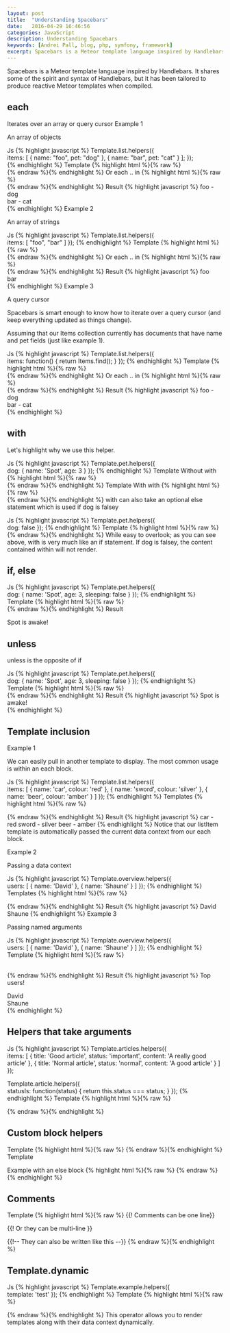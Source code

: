 ```yaml
---
layout: post
title:  "Understanding Spacebars"
date:   2016-04-29 16:46:56
categories: JavaScript
description: Understanding Spacebars
keywords: [Andrei Pall, blog, php, symfony, framework]
excerpt: Spacebars is a Meteor template language inspired by Handlebars. It shares some of the spirit and syntax of Handlebars, but it has been tailored to produce reactive Meteor templates when compiled.
---
```


Spacebars is a Meteor template language inspired by Handlebars. It shares some of the spirit and syntax of Handlebars, but it has been tailored to produce reactive Meteor templates when compiled.

<h2>each</h2>

Iterates over an array or query cursor
Example 1

An array of objects

Js
{% highlight javascript %}
Template.list.helpers({  
  items: [
    { name: "foo", pet: "dog" },
    { name: "bar", pet: "cat" }
  ];
});  
{% endhighlight %}
Template
{% highlight html %}{% raw %}
<template name="list">  
  {{#each items}}
    {{name}} - {{pet}}<br>
  {{/each}}
</template>  
{% endraw %}{% endhighlight %}
Or each .. in
{% highlight html %}{% raw %}
<template name="list">  
  {{#each item in items}}
    {{item.name}} - {{item.pet}}<br>
  {{/each}}
</template>  
{% endraw %}{% endhighlight %}
Result
{% highlight javascript %}
foo - dog  
bar - cat  
{% endhighlight %}
Example 2

An array of strings

Js
{% highlight javascript %}
Template.list.helpers({  
  items: [
    "foo",
    "bar"
  ]
});
{% endhighlight %}
Template
{% highlight html %}{% raw %}
<template name="list">  
  {{#each items}}
    {{this}}<br>
  {{/each}}
</template>  
{% endraw %}{% endhighlight %}
Or each .. in
{% highlight html %}{% raw %}
<template name="list">  
  {{#each item in items}}
    {{item}}<br>
  {{/each}}
</template>  
{% endraw %}{% endhighlight %}
Result
{% highlight javascript %}
foo  
bar  
{% endhighlight %}
Example 3

A query cursor

Spacebars is smart enough to know how to iterate over a query cursor (and keep everything updated as things change).

Assuming that our Items collection currently has documents that have name and pet fields (just like example 1).

Js
{% highlight javascript %}
Template.list.helpers({  
  items: function() {
    return Items.find();
  }
});
{% endhighlight %}
Template
{% highlight html %}{% raw %}
<template name="list">  
  {{#each items}}
    {{name}} - {{pet}}<br>
  {{/each}}
</template>  
{% endraw %}{% endhighlight %}
Or each .. in
{% highlight html %}{% raw %}
<template name="list">  
  {{#each item in items}}
    {{item.name}} - {{item.pet}}<br>
  {{/each}}
</template>  
{% endraw %}{% endhighlight %}
Result
{% highlight javascript %}
foo - dog  
bar - cat  
{% endhighlight %}
<h2>with</h2>

Let's highlight why we use this helper.

Js
{% highlight javascript %}
Template.pet.helpers({  
  dog: {
    name: 'Spot',
    age: 3
  }
});
{% endhighlight %}
Template Without with
{% highlight html %}{% raw %}
<template name="pet">  
  name: {{dog.name}}<br>
  age: {{dog.age}}
</template>  
{% endraw %}{% endhighlight %}
Template With with
{% highlight html %}{% raw %}
<template name="pet">  
  {{#with dog}}
    name: {{name}}
    age: {{age}}
  {{/with}}
</template>  
{% endraw %}{% endhighlight %}
with can also take an optional else statement which is used if dog is falsey

Js
{% highlight javascript %}
Template.pet.helpers({  
  dog: false
});
{% endhighlight %}
Template
{% highlight html %}{% raw %}
<template name="pet">  
  {{#with dog}}
    name: {{name}}
    age: {{age}}
  {{else}}
    There's no dog!
  {{/with}}
</template>  
{% endraw %}{% endhighlight %}
While easy to overlook; as you can see above, with is very much like an if statement. If dog is falsey, the content contained within will not render.

<h2>if, else</h2>

Js
{% highlight javascript %}
Template.pet.helpers({  
  dog: {
    name: 'Spot',
    age: 3,
    sleeping: false
  }
});
{% endhighlight %}
Template
{% highlight html %}{% raw %}
<template name="pet">  
  {{#if dog.sleeping}}
    {{dog.name}} is sleeping!
  {{else}}
    {{dog.name}} is awake!
  {{/if}}
</template>  
{% endraw %}{% endhighlight %}
Result

Spot is awake!  

<h2>unless</h2>

unless is the opposite of if

Js
{% highlight javascript %}
Template.pet.helpers({  
  dog: {
    name: 'Spot',
    age: 3,
    sleeping: false
  }
});
{% endhighlight %}
Template
{% highlight html %}{% raw %}
<template name="pet">  
  {{#unless dog.sleeping}}
    {{dog.name}} is awake!
  {{else}}
    {{dog.name}} is sleeping!
  {{/unless}}
</template>  
{% endraw %}{% endhighlight %}
Result
{% highlight javascript %}
Spot is awake!  
{% endhighlight %}
<h2>Template inclusion</h2>

Example 1

We can easily pull in another template to display.
The most common usage is within an each block.

Js
{% highlight javascript %}
Template.list.helpers({  
  items: [
    { name: 'car', colour: 'red' },
    { name: 'sword', colour: 'silver' },
    { name: 'beer', colour: 'amber' }
  ]
});
{% endhighlight %}
Templates
{% highlight html %}{% raw %}
<template name="list">  
  {{#each items}}
    {{> listItem}}
  {{/each}}
</template>

<template name="listItem">  
  {{name}} - {{colour}}<br>
</template>  
{% endraw %}{% endhighlight %}
Result
{% highlight javascript %}
car - red  
sword - silver  
beer - amber  
{% endhighlight %}
Notice that our listItem template is automatically passed the current data context from our each block.

Example 2

Passing a data context

Js
{% highlight javascript %}
Template.overview.helpers({  
  users: [
    { name: 'David' },
    { name: 'Shaune' }
  ]
});
{% endhighlight %}
Templates
{% highlight html %}{% raw %}
<template name="overview">  
  {{> userList users}}
</template>

<template name="userList">  
  {{#each this}}
    {{name}}<br>
  {{/each}}
</template>  
{% endraw %}{% endhighlight %}
Result
{% highlight javascript %}
David  
Shaune  
{% endhighlight %}
Example 3

Passing named arguments

Js
{% highlight javascript %}
Template.overview.helpers({  
  users: [
    { name: 'David' },
    { name: 'Shaune' }
  ]
});
{% endhighlight %}
Template
{% highlight html %}{% raw %}
<template name="overview">  
  {{> userList users=users title="Top users!"}}
</template>

<template name="userList">  
  <p>{{title}}</p>

  {{#each users}}
    {{name}}<br>
  {{/each}}
</template>  
{% endraw %}{% endhighlight %}
Result
{% highlight javascript %}
Top users!

David  
Shaune  
{% endhighlight %}
<h2>Helpers that take arguments</h2>

Js
{% highlight javascript %}
Template.articles.helpers({  
  items: [
    {
      title: 'Good article',
      status: 'important',
      content: 'A really good article'
    },
    {
      title: 'Normal article',
      status: 'normal',
      content: 'A good article'
    }
  ]
});

Template.article.helpers({  
  statusIs: function(status) {
    return this.status === status;
  }
});
{% endhighlight %}
Template
{% highlight html %}{% raw %}
<template name="articles">  
  {{#each items}}
    {{> article}}
  {{/each}}
</template>

<template name="article">  
  {{#if statusIs "important"}}
    <strong>{{title}}</strong>
  {{else}}
    {{title}}
  {{/if}}

  <p>{{content}}</p>
</template>  
{% endraw %}{% endhighlight %}
<h2>Custom block helpers</h2>

Template
{% highlight html %}{% raw %}
<template name="header">  
  <header>{{> Template.contentBlock}}</header>
</template>

<template name="examplePage">  
  {{#header}}Example Page{{/header}}
</template>  
{% endraw %}{% endhighlight %}
Template

Example with an else block
{% highlight html %}{% raw %}
<template name="header">  
  <header>
    {{#if ready}}
      {{> Template.contentBlock}}
    {{else}}
      {{> Template.elseBlock}}
    {{/if}}
  </header>
</template>

<template name="examplePage">  
  {{#header ready=Template.subscriptionsReady}}
    Example Page
  {{else}}
    Loading...
  {{/header}}
</template>  
{% endraw %}{% endhighlight %}
<h2>Comments</h2>

Template
{% highlight html %}{% raw %}
{{! Comments can be one line}}

{{!
  Or they can be
  multi-line
}}

{{!-- They can also be written like this --}}
{% endraw %}{% endhighlight %}
<h2>Template.dynamic</h2>

Js
{% highlight javascript %}
Template.example.helpers({  
  template: 'test'
});
{% endhighlight %}
Template
{% highlight html %}{% raw %}
<template name="example">  
  {{> Template.dynamic template=template}}
</template>

<template name="test">  
  Hello World!
</template>  
{% endraw %}{% endhighlight %}
This operator allows you to render templates along with their data context dynamically.
